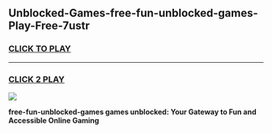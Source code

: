 
## Unblocked-Games-free-fun-unblocked-games-Play-Free-7ustr
<h3>
<a href="https://premium76.site?title=free-fun-unblocked-games&ref=23A">CLICK TO PLAY</a></h3>
<hr>

<h3>
<a href="https://premium76.site?title=free-fun-unblocked-games&ref=23A">CLICK 2 PLAY</a>
  
</h3>

<a href="https://premium76.site?title=free-fun-unblocked-games&ref=23A"><img src="https://clearcache.store/games.png"></a>


**free-fun-unblocked-games games unblocked: Your Gateway to Fun and Accessible Online Gaming**
